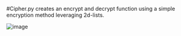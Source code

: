#Cipher.py creates an encrypt and decrypt function using a simple encryption method leveraging 2d-lists.

![image](https://github.com/tarunchinta/Simple-Encryption/assets/89858998/d69a1097-7fe4-4f08-8c3e-9f0e124cf6a8)
